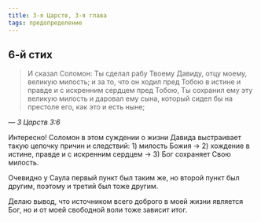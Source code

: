```yaml
---
title: 3-я Царств, 3-я глава
tags: предопределение
---
```


## 6-й стих
 
> И сказал Соломон: Ты сделал рабу Твоему Давиду, отцу моему, великую милость; и за то, что он ходил пред Тобою в истине и правде
> и с искренним сердцем пред Тобою, Ты сохранил ему эту великую милость и даровал ему сына, который сидел бы на престоле его,
> как это и есть ныне;

— <cite>3&nbsp;Царств&nbsp;3:6</cite>

Интересно! Соломон в этом суждении о жизни Давида выстраивает такую цепочку причин и следствий: 1) милость Божия → 2) хождение в истине,
правде и с искренним сердцем → 3) Бог сохраняет Свою милость.

Очевидно у Саула первый пункт был таким же, но второй пункт был другим, поэтому и третий был тоже другим.

Делаю вывод, что источником всего доброго в моей жизни является Бог, но и от моей свободной воли тоже зависит итог.
